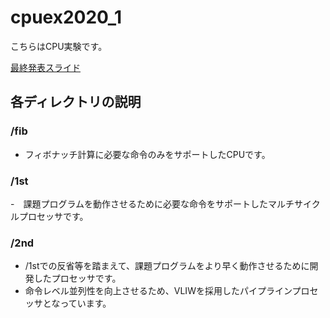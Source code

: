 # cpuex2020_1
こちらはCPU実験です。

[最終発表スライド](https://docs.google.com/presentation/d/1HdvktRlz-AyhDboiDFPKscjaHD8eAZRZ5HWAS9e0hr0/edit?usp=sharing)

## 各ディレクトリの説明

### /fib
- フィボナッチ計算に必要な命令のみをサポートしたCPUです。

### /1st
-　課題プログラムを動作させるために必要な命令をサポートしたマルチサイクルプロセッサです。

### /2nd
- /1stでの反省等を踏まえて、課題プログラムをより早く動作させるために開発したプロセッサです。
- 命令レベル並列性を向上させるため、VLIWを採用したパイプラインプロセッサとなっています。
